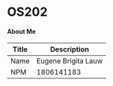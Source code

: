 # OS202

#### About Me

| Title       | Description            |
| ----------- | ---------------------- |
| Name        | Eugene Brigita Lauw    |
| NPM         | 1806141183             |
